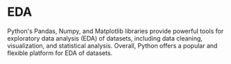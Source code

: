 # EDA
Python's Pandas, Numpy, and Matplotlib libraries provide powerful tools for exploratory data analysis (EDA) of datasets, including data cleaning, visualization, and statistical analysis. Overall, Python offers a popular and flexible platform for EDA of datasets.
